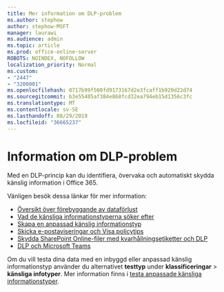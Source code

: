 ```yaml
---
title: Mer information om DLP-problem
ms.author: stephow
author: stephow-MSFT
manager: laurawi
ms.audience: admin
ms.topic: article
ms.prod: office-online-server
ROBOTS: NOINDEX, NOFOLLOW
localization_priority: Normal
ms.custom:
- "2447"
- "3200001"
ms.openlocfilehash: 0717b99f500fd9173167d2e3fcaff1b920d22d74
ms.sourcegitcommit: b3e55405af384e868fcd32ea794eb15d1356c3fc
ms.translationtype: MT
ms.contentlocale: sv-SE
ms.lasthandoff: 08/29/2019
ms.locfileid: "36665237"
---
```

# <a name="information-about-dlp-issues"></a>Information om DLP-problem

Med en DLP-princip kan du identifiera, övervaka och automatiskt skydda känslig information i Office 365.

Vänligen besök dessa länkar för mer information:

- [Översikt över förebyggande av dataförlust](https://docs.microsoft.com/office365/securitycompliance/data-loss-prevention-policies)
- [Vad de känsliga informationstyperna söker efter](https://docs.microsoft.com/office365/securitycompliance/what-the-sensitive-information-types-look-for)
- [Skapa en anpassad känslig informationstyp](https://docs.microsoft.com/office365/securitycompliance/create-a-custom-sensitive-information-type)
- [Skicka e-postaviseringar och Visa policytips](https://docs.microsoft.com/office365/securitycompliance/use-notifications-and-policy-tips)
- [Skydda SharePoint Online-filer med kvarhållningsetiketter och DLP](https://docs.microsoft.com/office365/securitycompliance/protect-sharepoint-online-files-with-office-365-labels-and-dlp)
- [DLP och Microsoft Teams](https://docs.microsoft.com/office365/securitycompliance/dlp-microsoft-teams)

Om du vill testa dina data med en inbyggd eller anpassad känslig informationstyp använder du alternativet **testtyp** under **klassificeringar** > **känsliga infotyper**. Mer information finns i [testa anpassade känsliga informationstyper](https://docs.microsoft.com/office365/securitycompliance/create-a-custom-sensitive-information-type#test-custom-sensitive-information-types-in-the-security--compliance-center).
